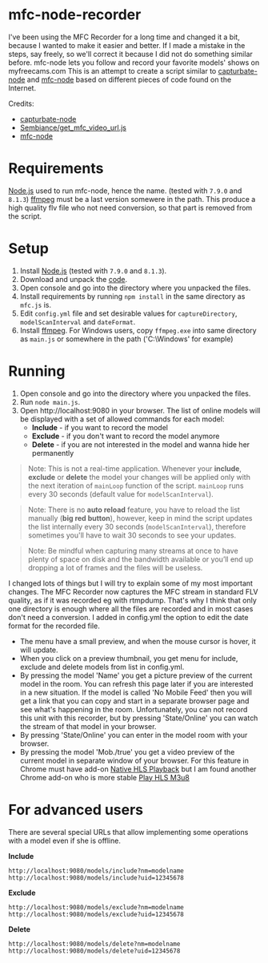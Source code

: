 mfc-node-recorder
=================
I've been using the MFC Recorder for a long time and changed it a bit, because I wanted to make it easier and better. 
If I made a mistake in the steps, say freely, so we'll correct it because I did not do something similar before.
mfc-node lets you follow and record your favorite models' shows on myfreecams.com
This is an attempt to create a script similar to [capturbate-node](https://github.com/SN4T14/capturebate-node) 
and [mfc-node](https://github.com/sstativa/mfc-node) based on different pieces of code found on the Internet.

Credits:
* [capturbate-node](https://github.com/SN4T14/capturebate-node)
* [Sembiance/get_mfc_video_url.js](https://gist.github.com/Sembiance/df151de0006a0bf8ae54)
* [mfc-node](https://github.com/sstativa/mfc-node)

Requirements
============
[Node.js](https://nodejs.org/download/release/) used to run mfc-node, hence the name. (tested with `7.9.0` and `8.1.3`)
[ffmpeg](http://ffmpeg.org/releases/) must be a last version somewere in the path.
This produce a high quality flv file who not need conversion, so that part is removed from the script.

Setup
=====
1. Install [Node.js](https://nodejs.org/download/release/) (tested with `7.9.0` and `8.1.3`).
2. Download and unpack the [code](https://codeload.github.com/horacio9a/mfc-node/zip/master).
3. Open console and go into the directory where you unpacked the files.
4. Install requirements by running `npm install` in the same directory as `mfc.js` is.
5. Edit `config.yml` file and set desirable values for `captureDirectory`, `modelScanInterval` and `dateFormat`.
6. Install [ffmpeg](http://ffmpeg.org/releases/). For Windows users, copy `ffmpeg.exe` into same directory as `main.js` or somewhere in the path ('C:\Windows\' for example)

Running
=======
1. Open console and go into the directory where you unpacked the files.
2. Run `node main.js`.
3. Open http://localhost:9080 in your browser. 
The list of online models will be displayed with a set of allowed commands for each model:
	* __Include__ - if you want to record the model
	* __Exclude__ - if you don't want to record the model anymore
	* __Delete__ - if you are not interested in the model and wanna hide her permanently

> Note: This is not a real-time application. Whenever your __include__, __exclude__ or __delete__ the model your changes will be 
  applied only with the next iteration of `mainLoop` function of the script. `mainLoop` runs every 30 seconds (default value for 
  `modelScanInterval`).

> Note: There is no __auto reload__ feature, you have to reload the list manually (__big red button__), however, keep in mind the 
  script updates the list internally every 30 seconds (`modelScanInterval`), therefore sometimes you'll have to wait 30 seconds to 
  see your updates.

> Note: Be mindful when capturing many streams at once to have plenty of space on disk and the bandwidth available or you’ll end 
  up dropping a lot of frames and the files will be useless.

I changed lots of things but I will try to explain some of my most important changes. The MFC Recorder now captures the MFC stream in standard FLV quality, as if it was recorded eg with rtmpdump. 
That's why I think that only one directory is enough where all the files are recorded and in most cases don't need a conversion. 
I added in config.yml the option to edit the date format for the recorded file.
- The menu have a small preview, and when the mouse cursor is hover, it will update.
- When you click on a preview thumbnail, you get menu for include, exclude and delete models from list in config.yml.
- By pressing the model 'Name' you get a picture preview of the current model in the room. You can refresh this page later if you are interested in a new situation. If the model is called 'No Mobile Feed' then you will get a link that you can copy and start in a separate browser page and see what's happening in the room. Unfortunately, you can not record this unit with this recorder, but by pressing 'State/Online' you can watch the stream of that model in your browser. 
- By pressing 'State/Online' you can enter in the model room with your browser.
- By pressing the model 'Mob./true' you get a video preview of the current model in separate window of your browser. For this feature in Chrome must have add-on [Native HLS Playback](https://chrome.google.com/webstore/detail/native-hls-playback/emnphkkblegpebimobpbekeedfgemhof) but I am found another Chrome add-on who is more stable [Play HLS M3u8](https://chrome.google.com/webstore/detail/play-hls-m3u8/ckblfoghkjhaclegefojbgllenffajdc/related)

For advanced users
==================
There are several special URLs that allow implementing some operations with a model even if she is offline.

__Include__

```
http://localhost:9080/models/include?nm=modelname
http://localhost:9080/models/include?uid=12345678
```

__Exclude__

```
http://localhost:9080/models/exclude?nm=modelname
http://localhost:9080/models/exclude?uid=12345678
```

__Delete__

```
http://localhost:9080/models/delete?nm=modelname
http://localhost:9080/models/delete?uid=12345678
```

